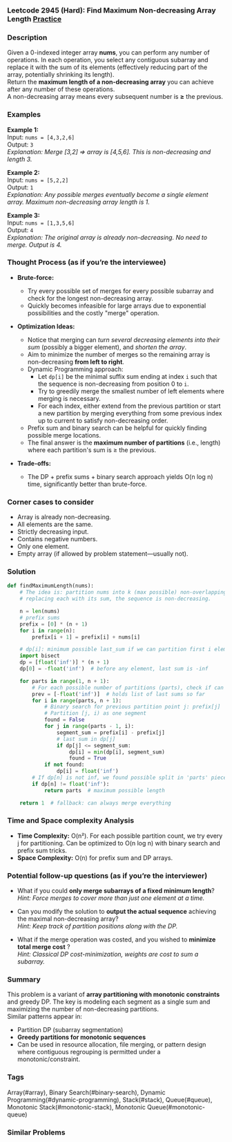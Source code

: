 ### Leetcode 2945 (Hard): Find Maximum Non-decreasing Array Length [Practice](https://leetcode.com/problems/find-maximum-non-decreasing-array-length)

### Description  
Given a 0-indexed integer array **nums**, you can perform any number of operations. In each operation, you select any contiguous subarray and replace it with the sum of its elements (effectively reducing part of the array, potentially shrinking its length).  
Return the **maximum length of a non-decreasing array** you can achieve after any number of these operations.  
A non-decreasing array means every subsequent number is **≥** the previous.

### Examples  

**Example 1:**  
Input: `nums = [4,3,2,6]`  
Output: `3`  
*Explanation: Merge [3,2] ⇒ array is [4,5,6]. This is non-decreasing and length 3.*

**Example 2:**  
Input: `nums = [5,2,2]`  
Output: `1`  
*Explanation: Any possible merges eventually become a single element array. Maximum non-decreasing array length is 1.*

**Example 3:**  
Input: `nums = [1,3,5,6]`  
Output: `4`  
*Explanation: The original array is already non-decreasing. No need to merge. Output is 4.*  

### Thought Process (as if you’re the interviewee)  
- **Brute-force:**  
  - Try every possible set of merges for every possible subarray and check for the longest non-decreasing array.  
  - Quickly becomes infeasible for large arrays due to exponential possibilities and the costly "merge" operation.

- **Optimization Ideas:**  
  - Notice that merging can *turn several decreasing elements into their sum* (possibly a bigger element), and *shorten the array*.
  - Aim to minimize the number of merges so the remaining array is non-decreasing **from left to right**.
  - Dynamic Programming approach:  
    - Let `dp[i]` be the minimal suffix sum ending at index `i` such that the sequence is non-decreasing from position 0 to `i`.
    - Try to greedily merge the smallest number of left elements where merging is necessary.
    - For each index, either extend from the previous partition or start a new partition by merging everything from some previous index up to current to satisfy non-decreasing order.
  - Prefix sum and binary search can be helpful for quickly finding possible merge locations.
  - The final answer is the **maximum number of partitions** (i.e., length) where each partition's sum is ≥ the previous.

- **Trade-offs:**  
  - The DP + prefix sums + binary search approach yields O(n log n) time, significantly better than brute-force.

### Corner cases to consider  
- Array is already non-decreasing.  
- All elements are the same.  
- Strictly decreasing input.
- Contains negative numbers.
- Only one element.
- Empty array (if allowed by problem statement—usually not).

### Solution

```python
def findMaximumLength(nums):
    # The idea is: partition nums into k (max possible) non-overlapping subarrays where
    # replacing each with its sum, the sequence is non-decreasing.

    n = len(nums)
    # prefix sums
    prefix = [0] * (n + 1)
    for i in range(n):
        prefix[i + 1] = prefix[i] + nums[i]

    # dp[i]: minimum possible last_sum if we can partition first i elements into k non-decreasing sums
    import bisect
    dp = [float('inf')] * (n + 1)
    dp[0] = -float('inf')  # before any element, last sum is -inf

    for parts in range(1, n + 1):
        # For each possible number of partitions (parts), check if can partition nums into parts non-decreasing segments
        prev = [-float('inf')]  # holds list of last sums so far
        for i in range(parts, n + 1):
            # Binary search for previous partition point j: prefix[j]
            # Partition [j, i) as one segment
            found = False
            for j in range(parts - 1, i):
                segment_sum = prefix[i] - prefix[j]
                # last sum in dp[j]
                if dp[j] <= segment_sum:
                    dp[i] = min(dp[i], segment_sum)
                    found = True
            if not found:
                dp[i] = float('inf')
        # If dp[n] is not inf, we found possible split in 'parts' pieces
        if dp[n] != float('inf'):
            return parts  # maximum possible length

    return 1  # fallback: can always merge everything

```

### Time and Space complexity Analysis  

- **Time Complexity:** O(n²). For each possible partition count, we try every j for partitioning. Can be optimized to O(n log n) with binary search and prefix sum tricks.
- **Space Complexity:** O(n) for prefix sum and DP arrays.

### Potential follow-up questions (as if you’re the interviewer)  

- What if you could **only merge subarrays of a fixed minimum length**?  
  *Hint: Force merges to cover more than just one element at a time.*

- Can you modify the solution to **output the actual sequence** achieving the maximal non-decreasing array?  
  *Hint: Keep track of partition positions along with the DP.*

- What if the merge operation was costed, and you wished to **minimize total merge cost** ?  
  *Hint: Classical DP cost-minimization, weights are cost to sum a subarray.*

### Summary
This problem is a variant of **array partitioning with monotonic constraints** and greedy DP. The key is modeling each segment as a single sum and maximizing the number of non-decreasing partitions.  
Similar patterns appear in:
- Partition DP (subarray segmentation)
- **Greedy partitions for monotonic sequences**
- Can be used in resource allocation, file merging, or pattern design where contiguous regrouping is permitted under a monotonic/constraint.

### Tags
Array(#array), Binary Search(#binary-search), Dynamic Programming(#dynamic-programming), Stack(#stack), Queue(#queue), Monotonic Stack(#monotonic-stack), Monotonic Queue(#monotonic-queue)

### Similar Problems
